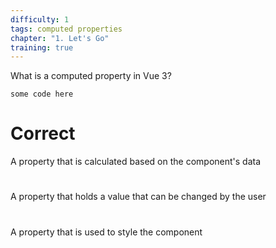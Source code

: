 ```yaml
---
difficulty: 1
tags: computed properties
chapter: "1. Let's Go"
training: true
---
```


What is a computed property in Vue 3?

```
some code here
```

# Correct

A property that is calculated based on the component's data

#

A property that holds a value that can be changed by the user

#

A property that is used to style the component
